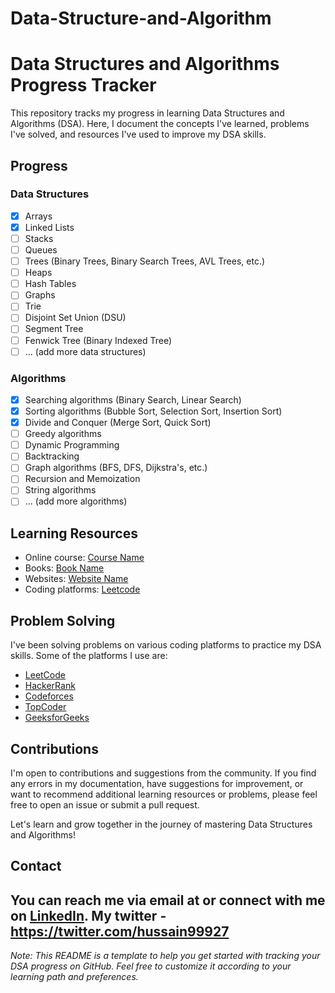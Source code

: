 # Data-Structure-and-Algorithm
# Data Structures and Algorithms Progress Tracker

This repository tracks my progress in learning Data Structures and Algorithms (DSA). Here, I document the concepts I've learned, problems I've solved, and resources I've used to improve my DSA skills.

## Progress

### Data Structures

- [x] Arrays
- [x] Linked Lists
- [ ] Stacks
- [ ] Queues
- [ ] Trees (Binary Trees, Binary Search Trees, AVL Trees, etc.)
- [ ] Heaps
- [ ] Hash Tables
- [ ] Graphs
- [ ] Trie
- [ ] Disjoint Set Union (DSU)
- [ ] Segment Tree
- [ ] Fenwick Tree (Binary Indexed Tree)
- [ ] ... (add more data structures)

### Algorithms

- [x] Searching algorithms (Binary Search, Linear Search)
- [x] Sorting algorithms (Bubble Sort, Selection Sort, Insertion Sort)
- [x] Divide and Conquer (Merge Sort, Quick Sort)
- [ ] Greedy algorithms
- [ ] Dynamic Programming
- [ ] Backtracking
- [ ] Graph algorithms (BFS, DFS, Dijkstra's, etc.)
- [ ] Recursion and Memoization
- [ ] String algorithms
- [ ] ... (add more algorithms)

## Learning Resources

- Online course: [Course Name](course_link)
- Books: [Book Name](book_link)
- Websites: [Website Name](website_link)
- Coding platforms: [Leetcode](https://leetcode.com/irfan199927/)

## Problem Solving

I've been solving problems on various coding platforms to practice my DSA skills. Some of the platforms I use are:

- [LeetCode](https://leetcode.com/)
- [HackerRank](https://www.hackerrank.com/)
- [Codeforces](https://codeforces.com/)
- [TopCoder](https://www.topcoder.com/)
- [GeeksforGeeks](https://www.geeksforgeeks.org/)

## Contributions

I'm open to contributions and suggestions from the community. If you find any errors in my documentation, have suggestions for improvement, or want to recommend additional learning resources or problems, please feel free to open an issue or submit a pull request.

Let's learn and grow together in the journey of mastering Data Structures and Algorithms!

## Contact

You can reach me via email at [](mailto:irfan199927@gmail.com) or connect with me on [LinkedIn](https://leetcode.com/irfan199927/).
My twitter - https://twitter.com/hussain99927
---

*Note: This README is a template to help you get started with tracking your DSA progress on GitHub. Feel free to customize it according to your learning path and preferences.*
